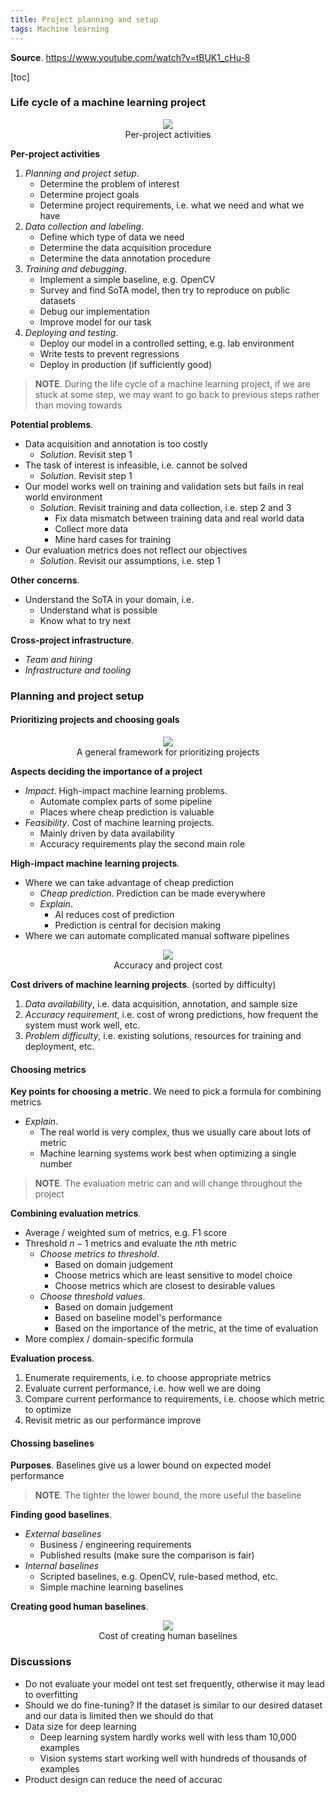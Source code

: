 ```yaml
---
title: Project planning and setup
tags: Machine learning
---
```


**Source**. https://www.youtube.com/watch?v=tBUK1_cHu-8

[toc]

### Life cycle of a machine learning project

<div style="text-align:center">
    <img src="/media/lVKdqIX.png">
    <figcaption>Per-project activities</figcaption>
</div>

**Per-project activities**
1. *Planning and project setup*.
    * Determine the problem of interest
    * Determine project goals
    * Determine project requirements, i.e. what we need and what we have
2. *Data collection and labeling*.
    * Define which type of data we need
    * Determine the data acquisition procedure
    * Determine the data annotation procedure
3. *Training and debugging*.
    * Implement a simple baseline, e.g. OpenCV
    * Survey and find SoTA model, then try to reproduce on public datasets
    * Debug our implementation
    * Improve model for our task
4. *Deploying and testing*.
    * Deploy our model in a controlled setting, e.g. lab environment
    * Write tests to prevent regressions
    * Deploy in production (if sufficiently good)

>**NOTE**. During the life cycle of a machine learning project, if we are stuck at some step, we may want to go back to previous steps rather than moving towards

**Potential problems**.
* Data acquisition and annotation is too costly
    * *Solution*. Revisit step 1
* The task of interest is infeasible, i.e. cannot be solved
    * *Solution*. Revisit step 1
* Our model works well on training and validation sets but fails in real world environment
    * *Solution*. Revisit training and data collection, i.e. step 2 and 3
        * Fix data mismatch between training data and real world data
        * Collect more data
        * Mine hard cases for training
* Our evaluation metrics does not reflect our objectives
    * *Solution*. Revisit our assumptions, i.e. step 1

**Other concerns**.
* Understand the SoTA in your domain, i.e.
    * Understand what is possible
    * Know what to try next

**Cross-project infrastructure**.
* *Team and hiring*
* *Infrastructure and tooling*

### Planning and project setup
#### Prioritizing projects and choosing goals

<div style="text-align:center">
    <img src="/media/GyqJfrZ.png">
    <figcaption>A general framework for prioritizing projects</figcaption>
</div>

**Aspects deciding the importance of a project**
* *Impact*. High-impact machine learning problems.
    * Automate complex parts of some pipeline
    * Places where cheap prediction is valuable
* *Feasibility*. Cost of machine learning projects. 
    * Mainly driven by data availability
    * Accuracy requirements play the second main role

**High-impact machine learning projects**. 
* Where we can take advantage of cheap prediction
    * *Cheap prediction*. Prediction can be made everywhere
    * *Explain*.
        * AI reduces cost of prediction
        * Prediction is central for decision making
* Where we can automate complicated manual software pipelines

<div style="text-align:center">
    <img src="/media/YT8y4Wx.png">
    <figcaption>Accuracy and project cost</figcaption>
</div>

**Cost drivers of machine learning projects**. (sorted by difficulty)
1. *Data availability*, i.e. data acquisition, annotation, and sample size
2. *Accuracy requirement*, i.e. cost of wrong predictions, how frequent the system must work well, etc.
3. *Problem difficulty*, i.e. existing solutions, resources for training and deployment, etc.

#### Choosing metrics

**Key points for choosing a metric**. We need to pick a formula for combining metrics 
* *Explain*. 
   * The real world is very complex, thus we usually care about lots of metric
   * Machine learning systems work best when optimizing a single number

>**NOTE**. The evaluation metric can and will change throughout the project

**Combining evaluation metrics**.
* Average / weighted sum of metrics, e.g. F1 score
* Threshold $n-1$ metrics and evaluate the $n$th metric
    * *Choose metrics to threshold*.
        * Based on domain judgement
        * Choose metrics which are least sensitive to model choice
        * Choose metrics which are closest to desirable values
    * *Choose threshold values*.
        * Based on domain judgement
        * Based on baseline model's performance
        * Based on the importance of the metric, at the time of evaluation
* More complex / domain-specific formula

**Evaluation process**.
1. Enumerate requirements, i.e. to choose appropriate metrics
2. Evaluate current performance, i.e. how well we are doing
3. Compare current performance to requirements, i.e. choose which metric to optimize
4. Revisit metric as our performance improve

#### Chossing baselines

**Purposes**. Baselines give us a lower bound on expected model performance

>**NOTE**. The tighter the lower bound, the more useful the baseline

**Finding good baselines**.
* *External baselines*
   * Business / engineering requirements
   * Published results (make sure the comparison is fair)
* *Internal baselines*
    * Scripted baselines, e.g. OpenCV, rule-based method, etc.
    * Simple machine learning baselines

**Creating good human baselines**.

<div style="text-align:center">
    <img src="/media/0yPlj1N.png">
    <figcaption>Cost of creating human baselines</figcaption>
</div>



###  Discussions
* Do not evaluate your model ont test set frequently, otherwise it may lead to overfitting
* Should we do fine-tuning? If the dataset is similar to our desired dataset and our data is limited then we should do that 
* Data size for deep learning
    * Deep learning system hardly works well with less tham 10,000 examples
    * Vision systems start working well with hundreds of thousands of examples
* Product design can reduce the need of accurac